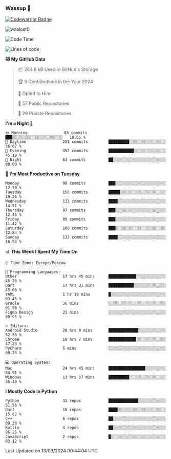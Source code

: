 ### Wassup 👋

[![Codewarrior Badge](https://www.codewars.com/users/waslost/badges/small)](https://www.codewars.com/users/waslost)

<p align="left"> <img src="https://komarev.com/ghpvc/?username=waslost0" alt="waslost0" /></p>

<!--START_SECTION:waka-->
![Code Time](http://img.shields.io/badge/Code%20Time-4%2C033%20hrs%2010%20mins-blue)

![Lines of code](https://img.shields.io/badge/From%20Hello%20World%20I%27ve%20Written-1.4%20million%20lines%20of%20code-blue)

**🐱 My GitHub Data** 

> 📦 264.8 kB Used in GitHub's Storage 
 > 
> 🏆 9 Contributions in the Year 2024
 > 
> 💼 Opted to Hire
 > 
> 📜 57 Public Repositories 
 > 
> 🔑 29 Private Repositories 
 > 
**I'm a Night 🦉** 

```text
🌞 Morning                83 commits          ███░░░░░░░░░░░░░░░░░░░░░░   10.65 % 
🌆 Daytime                281 commits         █████████░░░░░░░░░░░░░░░░   36.07 % 
🌃 Evening                352 commits         ███████████░░░░░░░░░░░░░░   45.19 % 
🌙 Night                  63 commits          ██░░░░░░░░░░░░░░░░░░░░░░░   08.09 % 
```
📅 **I'm Most Productive on Tuesday** 

```text
Monday                   98 commits          ███░░░░░░░░░░░░░░░░░░░░░░   12.58 % 
Tuesday                  150 commits         █████░░░░░░░░░░░░░░░░░░░░   19.26 % 
Wednesday                113 commits         ████░░░░░░░░░░░░░░░░░░░░░   14.51 % 
Thursday                 97 commits          ███░░░░░░░░░░░░░░░░░░░░░░   12.45 % 
Friday                   89 commits          ███░░░░░░░░░░░░░░░░░░░░░░   11.42 % 
Saturday                 100 commits         ███░░░░░░░░░░░░░░░░░░░░░░   12.84 % 
Sunday                   132 commits         ████░░░░░░░░░░░░░░░░░░░░░   16.94 % 
```


📊 **This Week I Spent My Time On** 

```text
🕑︎ Time Zone: Europe/Moscow

💬 Programming Languages: 
Other                    17 hrs 45 mins      ████████████░░░░░░░░░░░░░   46.28 % 
Dart                     17 hrs 31 mins      ███████████░░░░░░░░░░░░░░   45.66 % 
YAML                     1 hr 19 mins        █░░░░░░░░░░░░░░░░░░░░░░░░   03.45 % 
Gradle                   36 mins             ░░░░░░░░░░░░░░░░░░░░░░░░░   01.58 % 
Figma Design             21 mins             ░░░░░░░░░░░░░░░░░░░░░░░░░   00.95 % 

🔥 Editors: 
Android Studio           20 hrs 9 mins       █████████████░░░░░░░░░░░░   52.53 % 
Chrome                   18 hrs 7 mins       ████████████░░░░░░░░░░░░░   47.23 % 
PyCharm                  5 mins              ░░░░░░░░░░░░░░░░░░░░░░░░░   00.23 % 

💻 Operating System: 
Mac                      24 hrs 45 mins      ████████████████░░░░░░░░░   64.51 % 
Windows                  13 hrs 37 mins      █████████░░░░░░░░░░░░░░░░   35.49 % 
```

**I Mostly Code in Python** 

```text
Python                   33 repos            █████████████░░░░░░░░░░░░   51.56 % 
Dart                     10 repos            ████░░░░░░░░░░░░░░░░░░░░░   15.62 % 
C++                      6 repos             ██░░░░░░░░░░░░░░░░░░░░░░░   09.38 % 
Kotlin                   4 repos             ██░░░░░░░░░░░░░░░░░░░░░░░   06.25 % 
JavaScript               2 repos             █░░░░░░░░░░░░░░░░░░░░░░░░   03.12 % 
```




 Last Updated on 13/03/2024 00:44:04 UTC
<!--END_SECTION:waka-->

